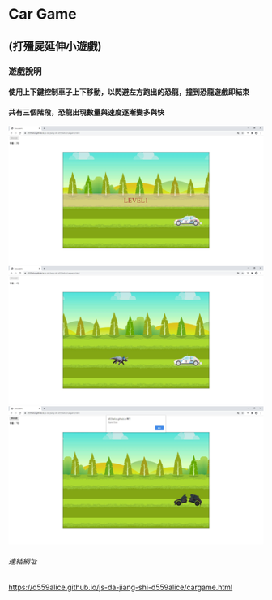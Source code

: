 # Car Game
## (打殭屍延伸小遊戲)
### 遊戲說明
#### 使用上下鍵控制車子上下移動，以閃避左方跑出的恐龍，撞到恐龍遊戲即結束
#### 共有三個階段，恐龍出現數量與速度逐漸變多與快
![image](car_game_01.jpg)
![image](car_game_02.jpg)
![image](car_game_03.jpg)
###### 連結網址
https://d559alice.github.io/js-da-jiang-shi-d559alice/cargame.html

